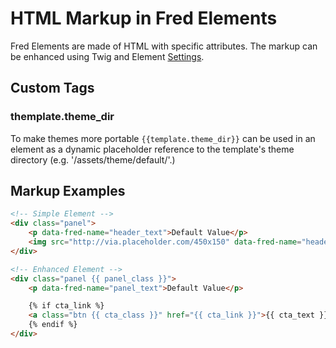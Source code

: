# HTML Markup in Fred Elements

Fred Elements are made of HTML with specific attributes. The markup can be enhanced using Twig and Element [Settings](../options/index.md).

## Custom Tags

### themplate.theme_dir

To make themes more portable `{{template.theme_dir}}` can be used in an element as a dynamic placeholder reference to the template's theme directory (e.g. '/assets/theme/default/'.)

## Markup Examples

```html
<!-- Simple Element -->
<div class="panel">
    <p data-fred-name="header_text">Default Value</p>
    <img src="http://via.placeholder.com/450x150" data-fred-name="header_image">
</div>

<!-- Enhanced Element -->
<div class="panel {{ panel_class }}">
    <p data-fred-name="panel_text">Default Value</p>

    {% if cta_link %}
    <a class="btn {{ cta_class }}" href="{{ cta_link }}">{{ cta_text }}</a>
    {% endif %}
</div>
```
